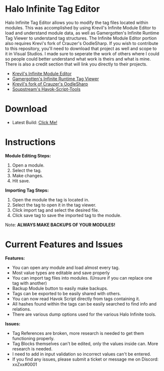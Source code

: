 # Halo Infinite Tag Editor
Halo Infinite Tag Editor allows you to modify the tag files located within modules. This was accomplished by using Krevil's Infinite Module Editor to load and understand module data, as well as Gamergotten's Infinite Runtime Tag Viewer to understand tag structures. The Infinite Module Editor portion also requires Krevi's fork of Crauzer's OodleSharp. If you wish to contribute to this repository, you'll need to download that project as well and scope to it in Visual Studios. I made sure to seperate the work of others where I could so people could better understand what work is theirs and what is mine. There is also a credit section that will link you directly to their projects.

  - [Krevil's Infinite Module Editor](https://github.com/Krevil/InfiniteModuleEditor)
  - [Gamergotten's Infinite Runtime Tag Viewer](https://github.com/Gamergotten/Infinite-runtime-tagviewer)
  - [Krevil's fork of Crauzer's OodleSharp](https://github.com/Krevil/OodleSharp)
  - [Soupstream's Havok-Script-Tools](https://github.com/soupstream/havok-script-tools)

# Download
  - Latest Build: [Click Me!](https://nightly.link/Z-15/Halo-Infinite-Tag-Editor/workflows/dotnet-desktop/master/HITE.zip)
  
# Instructions
**Module Editing Steps:**
  1. Open a module.
  2. Select the tag.
  3. Make changes.
  4. Hit save.

**Importing Tag Steps:**
  1. Open the module the tag is located in.
  2. Select the tag to open it in the tag viewer.
  3. Click import tag and select the desired file.
  4. Click save tag to save the imported tag to the module.
 
 Note: **ALWAYS MAKE BACKUPS OF YOUR MODULES!**
# Current Features and Issues

**Features:**
  - You can open any module and load almost every tag. 
  - Most value types are editable and save properly
  - You can import tag files into modules. (Unsure if you can replace one tag with another)
  - Backup Module button to easily make backups.
  - Tags can be exported to be easily shared with others.
  - You can now read Havok Script directly from tags containing it.
  - All hashes found within the tags can be easily searched to find info and relations.
  - There are various dump options used for the various Halo Infinite tools.
  
**Issues:**
  - Tag References are broken, more research is needed to get them functioning properly.
  - Tag Blocks themselves can't be edited, only the values inside can. More research is needed.
  - I need to add in input validation so incorrect values can't be entered.
  - If you find any issues, please submit a ticket or message me on Discord: xxZxx#0001

